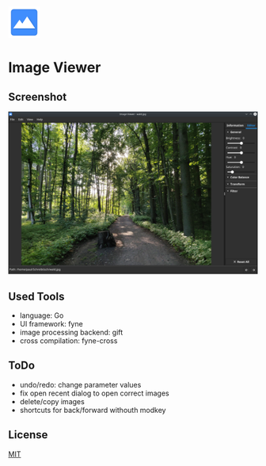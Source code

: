 <img src="ImageViewer/data/icon.png" width=64 height=64> 

# Image Viewer 

## Screenshot

![Screenshot](screenshot.png)

## Used Tools

- language: Go
- UI framework: fyne
- image processing backend: gift
- cross compilation: fyne-cross

## ToDo

- undo/redo: change parameter values
- fix open recent dialog to open correct images
- delete/copy images
- shortcuts for back/forward withouth modkey

## License

[MIT](LICENSE)

